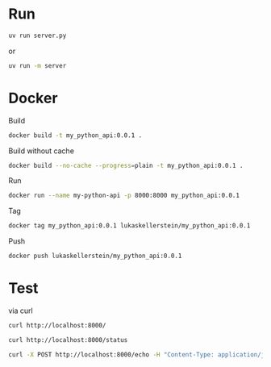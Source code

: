 # Run

```bash
uv run server.py
```

or

```bash
uv run -m server
```

# Docker

Build

```bash
docker build -t my_python_api:0.0.1 .
```

Build without cache

```bash
docker build --no-cache --progress=plain -t my_python_api:0.0.1 .
```

Run

```bash
docker run --name my-python-api -p 8000:8000 my_python_api:0.0.1
```

Tag

```bash
docker tag my_python_api:0.0.1 lukaskellerstein/my_python_api:0.0.1
```

Push

```bash
docker push lukaskellerstein/my_python_api:0.0.1
```

# Test

via curl

```bash
curl http://localhost:8000/
```

```bash
curl http://localhost:8000/status
```

```bash
curl -X POST http://localhost:8000/echo -H "Content-Type: application/json" -d '{"message":"Hello from curl!"}'
```
